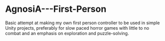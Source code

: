 # AgnosiA---First-Person
Basic attempt at making my own first person controller to be used in simple Unity projects, preferably for slow paced horror games with little to no combat and an emphasis on exploration and puzzle-solving.
